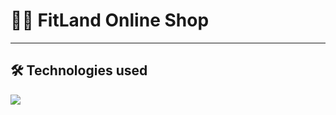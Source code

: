 # 🏋️‍♂️ FitLand Online Shop  
---

## 🛠️ Technologies used   

  <img src="https://skillicons.dev/icons?i=html,css,js,tailwind,vite,react,nextjs,typescript"> 

